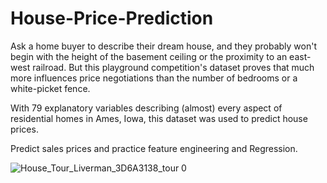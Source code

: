 # House-Price-Prediction

Ask a home buyer to describe their dream house, and they probably won't begin with the height of the basement ceiling or the proximity to an east-west railroad. But this playground competition's dataset proves that much more influences price negotiations than the number of bedrooms or a white-picket fence.

With 79 explanatory variables describing (almost) every aspect of residential homes in Ames, Iowa, this dataset was used to predict house prices.

Predict sales prices and practice feature engineering and Regression.

![House_Tour_Liverman_3D6A3138_tour 0](https://user-images.githubusercontent.com/70561692/129760383-0d861022-46bc-4254-9d3f-12ecbee7997c.jpg)

